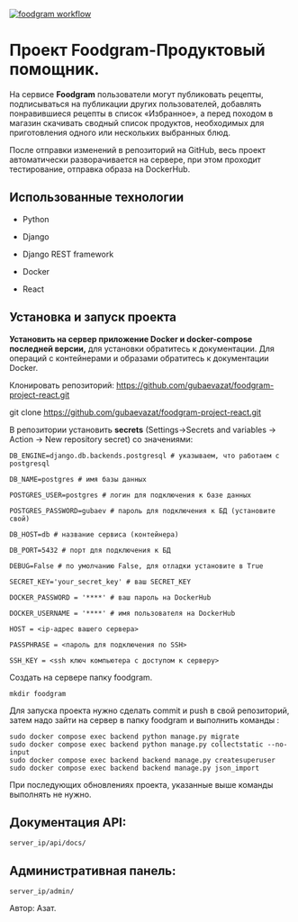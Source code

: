 [![foodgram workflow](https://github.com/gubaevazat/foodgram-project-react/actions/workflows/foodgram_worflow.yml/badge.svg)](https://github.com/gubaevazat/foodgram-project-react/actions/workflows/foodgram_worflow.yml)





# Проект Foodgram-Продуктовый помощник.




На сервисе **Foodgram** пользователи могут публиковать рецепты, подписываться на публикации других пользователей, добавлять понравившиеся рецепты в список «Избранное», а перед походом в магазин скачивать сводный список продуктов, необходимых для приготовления одного или нескольких выбранных блюд.



После отправки изменений в репозиторий на GitHub, весь проект автоматически разворачивается на сервере, при этом проходит тестирование, отправка образа на DockerHub.







## Использованные технологии







- Python





- Django



- Django REST framework



- Docker


- React



## Установка и запуск проекта





**Установить на сервер приложение Docker и docker-compose последней версии,** для установки обратитесь к документации. Для операций с контейнерами и образами обратитесь к документации Docker.







Клонировать репозиторий: https://github.com/gubaevazat/foodgram-project-react.git







git clone https://github.com/gubaevazat/foodgram-project-react.git





В репозитории установить **secrets** (Settings->Secrets and variables -> Action -> New repository secret) со значениями:









    DB_ENGINE=django.db.backends.postgresql # указываем, что работаем с postgresql

    DB_NAME=postgres # имя базы данных

    POSTGRES_USER=postgres # логин для подключения к базе данных

    POSTGRES_PASSWORD=gubaev # пароль для подключения к БД (установите свой)

    DB_HOST=db # название сервиса (контейнера)

    DB_PORT=5432 # порт для подключения к БД

    DEBUG=False # по умолчанию False, для отладки установите в True

    SECRET_KEY='your_secret_key' # ваш SECRET_KEY

    DOCKER_PASSWORD = '****' # ваш пароль на DockerHub

    DOCKER_USERNAME = '****' # имя пользователя на DockerHub

    HOST = <ip-адрес вашего сервера>

    PASSPHRASE = <пароль для подключения по SSH>

    SSH_KEY = <ssh ключ компьютера с доступом к серверу>


Создать на сервере папку foodgram.

    mkdir foodgram

Для запуска проекта нужно сделать commit и push в свой репозиторий, затем надо зайти на сервер в папку foodgram и выполнить команды :

    sudo docker compose exec backend python manage.py migrate
    sudo docker compose exec backend python manage.py collectstatic --no-input
    sudo docker compose exec backend backend manage.py createsuperuser
    sudo docker compose exec backend backend manage.py json_import

При последующих обновлениях проекта, указанные выше команды выполнять не нужно.




## Документация API:

    server_ip/api/docs/

  ## Административная панель:

    server_ip/admin/




Автор: Азат.
